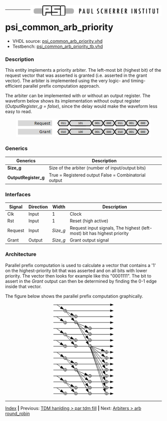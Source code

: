 <img align="right" src="../psi_logo.png">

***
# psi_common_arb_priority

- VHDL source: [psi_common_arb_priority.vhd](../../hdl/psi_common_arb_priority.vhd)
- Testbench: [psi_common_arb_priority_tb.vhd](../../testbench/psi_common_arb_priority_tb/psi_common_arb_priority_tb.vhd)

### Description

This entity implements a priority arbiter. The left-most bit (highest
bit) of the request vector that was asserted is granted (i.e. asserted
in the grant vector). The arbiter is implemented using the very logic-
and timing-efficient parallel prefix computation approach.

The arbiter can be implemented with or without an output register. The
waveform below shows its implementation without output register
(*OutputRegister\_g = false*), since the delay would make the waveform
less easy to read.

<p align="center"><img src="ch9_1_fig20.png"></p>

### Generics

Generics						  | Description
----------------------|-----------------------------------------------------
**Size\_g** 				  |Size of the arbiter (number of input/output bits)
**OutputRegister\_g** | True = Registered output False = Combinatorial output

### Interfaces

Signal              | Direction | Width     | Description
--------------------|-----------|-----------|-----------------------------------------------
Clk                 | Input     | 1         | Clock
Rst                 | Input     | 1         | Reset (high active)
Request             | Input     | *Size\_g* | Request input signals, The highest (left-most) bit has highest priority
Grant               | Output    | *Size\_g* | Grant output signal

### Architecture

Parallel prefix computation is used to calculate a vector that contains
a '1' on the highest-priority bit that was asserted and on all bits with
lower priority. The vector then looks for example like this "0001111".
The bit to assert in the *Grant* output can then be determined by
finding the 0-1 edge inside that vector.

The figure below shows the parallel prefix computation graphically.

<p align="center"><img src="ch9_1_fig21.png"></p>


***
[Index](../psi_common_index.md) **|** Previous: [TDM hanlding > par tdm fill](../ch8_tdm_handling/ch8_6_tdm_par_fill.md) **|** Next: [Arbiters > arb round_robin](../ch9_arbiters/ch9_2_arb_round_robin.md)
